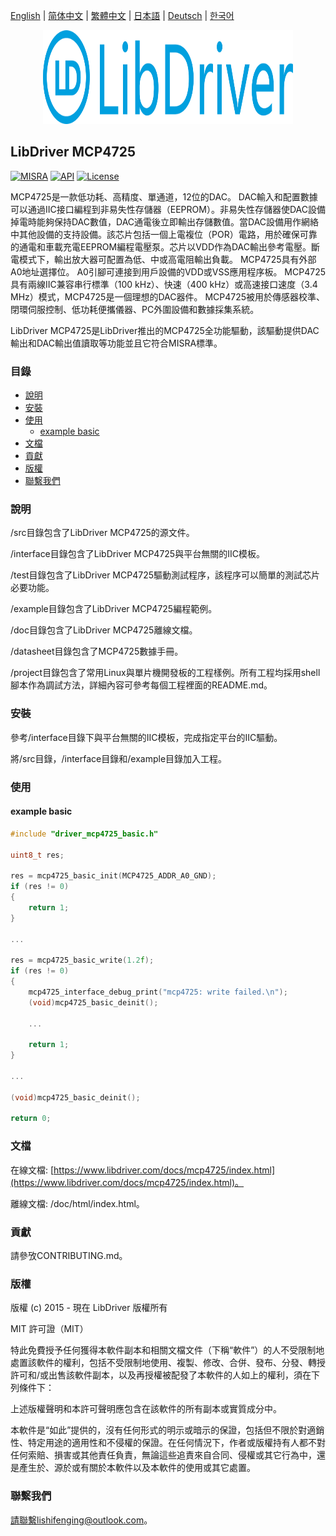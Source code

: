 [English](/README.md) | [ 简体中文](/README_zh-Hans.md) | [繁體中文](/README_zh-Hant.md) | [日本語](/README_ja.md) | [Deutsch](/README_de.md) | [한국어](/README_ko.md)

<div align=center>
<img src="/doc/image/logo.svg" width="400" height="150"/>
</div>

## LibDriver MCP4725

[![MISRA](https://img.shields.io/badge/misra-compliant-brightgreen.svg)](/misra/README.md) [![API](https://img.shields.io/badge/api-reference-blue.svg)](https://www.libdriver.com/docs/mcp4725/index.html) [![License](https://img.shields.io/badge/license-MIT-brightgreen.svg)](/LICENSE)

MCP4725是一款低功耗、高精度、單通道，12位的DAC。 DAC輸入和配置數據可以通過IIC接口編程到非易失性存儲器（EEPROM）。非易失性存儲器使DAC設備掉電時能夠保持DAC數值，DAC通電後立即輸出存儲數值。當DAC設備用作網絡中其他設備的支持設備。該芯片包括一個上電複位（POR）電路，用於確保可靠的通電和車載充電EEPROM編程電壓泵。芯片以VDD作為DAC輸出參考電壓。斷電模式下，輸出放大器可配置為低、中或高電阻輸出負載。 MCP4725具有外部A0地址選擇位。 A0引腳可連接到用戶設備的VDD或VSS應用程序板。 MCP4725具有兩線IIC兼容串行標準（100 kHz）、快速（400 kHz）或高速接口速度（3.4 MHz）模式，MCP4725是一個理想的DAC器件。 MCP4725被用於傳感器校準、閉環伺服控制、低功耗便攜儀器、PC外圍設備和數據採集系統。

LibDriver MCP4725是LibDriver推出的MCP4725全功能驅動，該驅動提供DAC輸出和DAC輸出值讀取等功能並且它符合MISRA標準。

### 目錄

  - [說明](#說明)
  - [安裝](#安裝)
  - [使用](#使用)
    - [example basic](#example-basic)
  - [文檔](#文檔)
  - [貢獻](#貢獻)
  - [版權](#版權)
  - [聯繫我們](#聯繫我們)

### 說明

/src目錄包含了LibDriver MCP4725的源文件。

/interface目錄包含了LibDriver MCP4725與平台無關的IIC模板。

/test目錄包含了LibDriver MCP4725驅動測試程序，該程序可以簡單的測試芯片必要功能。

/example目錄包含了LibDriver MCP4725編程範例。

/doc目錄包含了LibDriver MCP4725離線文檔。

/datasheet目錄包含了MCP4725數據手冊。

/project目錄包含了常用Linux與單片機開發板的工程樣例。所有工程均採用shell腳本作為調試方法，詳細內容可參考每個工程裡面的README.md。

### 安裝

參考/interface目錄下與平台無關的IIC模板，完成指定平台的IIC驅動。

將/src目錄，/interface目錄和/example目錄加入工程。

### 使用

#### example basic

```C
#include "driver_mcp4725_basic.h"

uint8_t res;

res = mcp4725_basic_init(MCP4725_ADDR_A0_GND);
if (res != 0)
{
    return 1;
}

...

res = mcp4725_basic_write(1.2f);
if (res != 0)
{
    mcp4725_interface_debug_print("mcp4725: write failed.\n");
    (void)mcp4725_basic_deinit();

    ...
    
    return 1;
}

...

(void)mcp4725_basic_deinit();

return 0;
```

### 文檔

在線文檔: [https://www.libdriver.com/docs/mcp4725/index.html](https://www.libdriver.com/docs/mcp4725/index.html)。

離線文檔: /doc/html/index.html。

### 貢獻

請參攷CONTRIBUTING.md。

### 版權

版權 (c) 2015 - 現在 LibDriver 版權所有

MIT 許可證（MIT）

特此免費授予任何獲得本軟件副本和相關文檔文件（下稱“軟件”）的人不受限制地處置該軟件的權利，包括不受限制地使用、複製、修改、合併、發布、分發、轉授許可和/或出售該軟件副本，以及再授權被配發了本軟件的人如上的權利，須在下列條件下：

上述版權聲明和本許可聲明應包含在該軟件的所有副本或實質成分中。

本軟件是“如此”提供的，沒有任何形式的明示或暗示的保證，包括但不限於對適銷性、特定用途的適用性和不侵權的保證。在任何情況下，作者或版權持有人都不對任何索賠、損害或其他責任負責，無論這些追責來自合同、侵權或其它行為中，還是產生於、源於或有關於本軟件以及本軟件的使用或其它處置。

### 聯繫我們

請聯繫lishifenging@outlook.com。